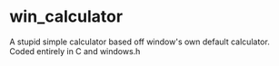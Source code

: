 # win_calculator
 A stupid simple calculator based off window's own default calculator. Coded entirely in C and windows.h
